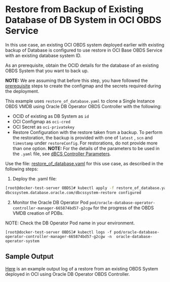 # Restore from Backup of Existing Database of DB System in OCI OBDS Service

In this use case, an existing OCI OBDS system deployed earlier with existing backup of Database is configured to use restore in OCI Base OBDS Service with an existing database system ID. 

As an prerequisite, obtain the OCID details for the database of an existing OBDS System that you want to back up.  

**NOTE:** We are assuming that before this step, you have followed the [prerequisite](./../README.md#prerequisites-to-deploy-a-dbcs-system-using-oracle-db-operator-dbcs-controller) steps to create the configmap and the secrets required during the deployment.

This example uses `restore_of_database.yaml` to clone a Single Instance OBDS VMDB using Oracle DB Operator OBDS Controller with the following:
- OCID of existing as DB System as `id`
- OCI Configmap as `oci-cred`  
- OCI Secret as `oci-privatekey`
- Restore Configuration with the restore taken from a backup. To perform the restoration, the backup is provided with one of `latest` , `scn` and `timestamp` under `restoreConfig`. For restorations, do not provide more than one option.
**NOTE:** For the details of the parameters to be used in the `.yaml` file, see [dBCS Controller Parameters](./dbcs_controller_parameters.md).

Use the file: [restore_of_database.yaml](./restore_of_database.yaml) for this use case, as described in the following steps:

1. Deploy the .yaml file:  
```sh
[root@docker-test-server OBDS]# kubectl apply -f restore_of_database.yaml
dbcssystem.database.oracle.com/dbcssystem-restore configured
```

2. Monitor the Oracle DB Operator Pod `pod/oracle-database-operator-controller-manager-665874bd57-g2cgw` for the progress of the OBDS VMDB creation of PDBs. 

NOTE: Check the DB Operator Pod name in your environment.

```
[root@docker-test-server OBDS]# kubectl logs -f pod/oracle-database-operator-controller-manager-665874bd57-g2cgw -n  oracle-database-operator-system
```

## Sample Output

[Here](./restore_database_sample_output.log) is an example output log of a restore from an existing OBDS System deployed in OCI using Oracle DB Operator OBDS Controller.
